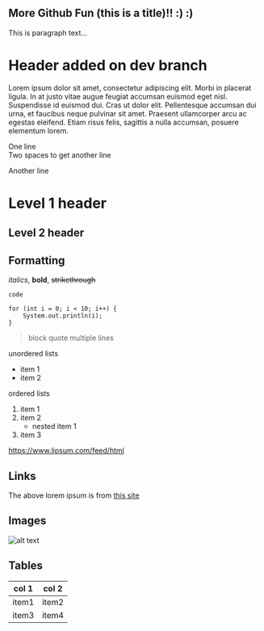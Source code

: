 More Github Fun (this is a title)!! :) :)
-----------------------------------
This is paragraph text...

# Header added on dev branch 

Lorem ipsum dolor sit amet, consectetur adipiscing elit. Morbi in placerat ligula. In at justo vitae augue feugiat accumsan euismod eget nisl. Suspendisse id euismod dui. Cras ut dolor elit. Pellentesque accumsan dui urna, et faucibus neque pulvinar sit amet. Praesent ullamcorper arcu ac egestas eleifend. Etiam risus felis, sagittis a nulla accumsan, posuere elementum lorem.

One line  
Two spaces to get another line

Another line

# Level 1 header
## Level 2 header

## Formatting

*italics*, **bold**, ~~strikethrough~~

`code`

```
for (int i = 0; i < 10; i++) {
    System.out.println(i);
}
```

>block quote
>multiple lines

unordered lists
* item 1
* item 2

ordered lists
1. item 1
1. item 2
    * nested item 1
1. item 3

https://www.lipsum.com/feed/html

## Links
The above lorem ipsum is from [this site](https://www.lipsum.com/feed/html)

## Images
![alt text](https://foliovision.com/images/2017/03/i-love-markdown.png)

## Tables
|col 1|col 2| 
|----|----|
|item1|item2|
|item3|item4|
    
  


